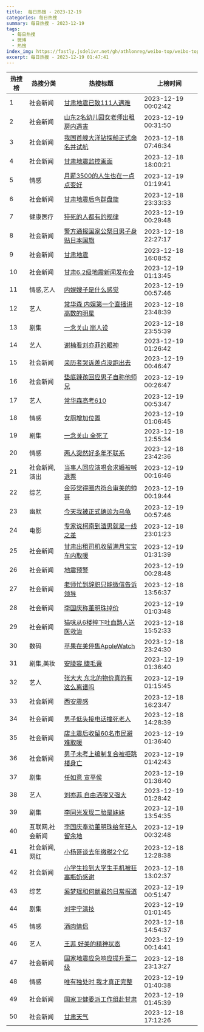 ```yaml
---
title:  每日热搜 - 2023-12-19
categories: 每日热搜
summary: 每日热搜 - 2023-12-19
tags:
  - 每日热搜
  - 微博
  - 热搜
index_img: https://fastly.jsdelivr.net/gh/athlonreg/weibo-top/weibo-top.jpeg
excerpt: 每日热搜 - 2023-12-19 01:47:41
---
```


| 热搜榜 | 热搜分类 | 热搜标题 | 上榜时间 |
| --- | --- | --- | --- |
| 1 | 社会新闻 | [甘肃地震已致111人遇难](https://s.weibo.com/weibo%3Fq%3D%2523%E7%94%98%E8%82%83%E5%9C%B0%E9%9C%87%E5%B7%B2%E8%87%B4111%E4%BA%BA%E9%81%87%E9%9A%BE%2523) | 2023-12-19 00:02:42 | 
| 2 | 社会新闻 | [山东2名幼儿园女老师出租房内遇害](https://s.weibo.com/weibo%3Fq%3D%2523%E5%B1%B1%E4%B8%9C2%E5%90%8D%E5%B9%BC%E5%84%BF%E5%9B%AD%E5%A5%B3%E8%80%81%E5%B8%88%E5%87%BA%E7%A7%9F%E6%88%BF%E5%86%85%E9%81%87%E5%AE%B3%2523) | 2023-12-19 00:31:50 | 
| 3 | 社会新闻 | [我国首艘大洋钻探船正式命名并试航](https://s.weibo.com/weibo%3Fq%3D%2523%E6%88%91%E5%9B%BD%E9%A6%96%E8%89%98%E5%A4%A7%E6%B4%8B%E9%92%BB%E6%8E%A2%E8%88%B9%E6%AD%A3%E5%BC%8F%E5%91%BD%E5%90%8D%E5%B9%B6%E8%AF%95%E8%88%AA%2523) | 2023-12-18 07:46:34 | 
| 4 | 社会新闻 | [甘肃地震监控画面](https://s.weibo.com/weibo%3Fq%3D%2523%E7%94%98%E8%82%83%E5%9C%B0%E9%9C%87%E7%9B%91%E6%8E%A7%E7%94%BB%E9%9D%A2%2523) | 2023-12-18 18:00:21 | 
| 5 | 情感 | [月薪3500的人生也在一点点变好](https://s.weibo.com/weibo%3Fq%3D%2523%E6%9C%88%E8%96%AA3500%E7%9A%84%E4%BA%BA%E7%94%9F%E4%B9%9F%E5%9C%A8%E4%B8%80%E7%82%B9%E7%82%B9%E5%8F%98%E5%A5%BD%2523) | 2023-12-19 01:19:41 | 
| 6 | 社会新闻 | [甘肃地震后鸟群盘旋](https://s.weibo.com/weibo%3Fq%3D%2523%E7%94%98%E8%82%83%E5%9C%B0%E9%9C%87%E5%90%8E%E9%B8%9F%E7%BE%A4%E7%9B%98%E6%97%8B%2523) | 2023-12-18 23:33:33 | 
| 7 | 健康医疗 | [猝死的人都有的规律](https://s.weibo.com/weibo%3Fq%3D%2523%E7%8C%9D%E6%AD%BB%E7%9A%84%E4%BA%BA%E9%83%BD%E6%9C%89%E7%9A%84%E8%A7%84%E5%BE%8B%2523) | 2023-12-19 00:29:48 | 
| 8 | 社会新闻 | [警方通报国家公祭日男子身贴日本国旗](https://s.weibo.com/weibo%3Fq%3D%2523%E8%AD%A6%E6%96%B9%E9%80%9A%E6%8A%A5%E5%9B%BD%E5%AE%B6%E5%85%AC%E7%A5%AD%E6%97%A5%E7%94%B7%E5%AD%90%E8%BA%AB%E8%B4%B4%E6%97%A5%E6%9C%AC%E5%9B%BD%E6%97%97%2523) | 2023-12-18 22:27:17 | 
| 9 | 社会新闻 | [甘肃地震](https://s.weibo.com/weibo%3Fq%3D%2523%E7%94%98%E8%82%83%E5%9C%B0%E9%9C%87%2523) | 2023-12-18 16:08:52 | 
| 10 | 社会新闻 | [甘肃6.2级地震新闻发布会](https://s.weibo.com/weibo%3Fq%3D%2523%E7%94%98%E8%82%836.2%E7%BA%A7%E5%9C%B0%E9%9C%87%E6%96%B0%E9%97%BB%E5%8F%91%E5%B8%83%E4%BC%9A%2523) | 2023-12-19 01:13:45 | 
| 11 | 情感,艺人 | [内娱嫂子是什么感觉](https://s.weibo.com/weibo%3Fq%3D%2523%E5%86%85%E5%A8%B1%E5%AB%82%E5%AD%90%E6%98%AF%E4%BB%80%E4%B9%88%E6%84%9F%E8%A7%89%2523) | 2023-12-19 00:57:46 | 
| 12 | 艺人 | [常华森 内娱第一个直播讲高数的明星](https://s.weibo.com/weibo%3Fq%3D%2523%E5%B8%B8%E5%8D%8E%E6%A3%AE%20%E5%86%85%E5%A8%B1%E7%AC%AC%E4%B8%80%E4%B8%AA%E7%9B%B4%E6%92%AD%E8%AE%B2%E9%AB%98%E6%95%B0%E7%9A%84%E6%98%8E%E6%98%9F%2523) | 2023-12-18 23:48:39 | 
| 13 | 剧集 | [一念关山 崩人设](https://s.weibo.com/weibo%3Fq%3D%2523%E4%B8%80%E5%BF%B5%E5%85%B3%E5%B1%B1%20%E5%B4%A9%E4%BA%BA%E8%AE%BE%2523) | 2023-12-18 23:55:39 | 
| 14 | 艺人 | [谢楠看刘亦菲的眼神](https://s.weibo.com/weibo%3Fq%3D%2523%E8%B0%A2%E6%A5%A0%E7%9C%8B%E5%88%98%E4%BA%A6%E8%8F%B2%E7%9A%84%E7%9C%BC%E7%A5%9E%2523) | 2023-12-19 01:26:42 | 
| 15 | 社会新闻 | [亲历者哭诉差点没跑出去](https://s.weibo.com/weibo%3Fq%3D%2523%E4%BA%B2%E5%8E%86%E8%80%85%E5%93%AD%E8%AF%89%E5%B7%AE%E7%82%B9%E6%B2%A1%E8%B7%91%E5%87%BA%E5%8E%BB%2523) | 2023-12-19 00:46:47 | 
| 16 | 社会新闻 | [垫底辣孩回应男子自称他师兄](https://s.weibo.com/weibo%3Fq%3D%2523%E5%9E%AB%E5%BA%95%E8%BE%A3%E5%AD%A9%E5%9B%9E%E5%BA%94%E7%94%B7%E5%AD%90%E8%87%AA%E7%A7%B0%E4%BB%96%E5%B8%88%E5%85%84%2523) | 2023-12-19 00:26:47 | 
| 17 | 艺人 | [常华森高考610](https://s.weibo.com/weibo%3Fq%3D%2523%E5%B8%B8%E5%8D%8E%E6%A3%AE%E9%AB%98%E8%80%83610%2523) | 2023-12-19 00:53:47 | 
| 18 | 情感 | [女厕增加位置](https://s.weibo.com/weibo%3Fq%3D%2523%E5%A5%B3%E5%8E%95%E5%A2%9E%E5%8A%A0%E4%BD%8D%E7%BD%AE%2523) | 2023-12-19 01:06:45 | 
| 19 | 剧集 | [一念关山 全死了](https://s.weibo.com/weibo%3Fq%3D%2523%E4%B8%80%E5%BF%B5%E5%85%B3%E5%B1%B1%20%E5%85%A8%E6%AD%BB%E4%BA%86%2523) | 2023-12-18 12:55:34 | 
| 20 | 情感 | [两人突然好多年不联系](https://s.weibo.com/weibo%3Fq%3D%2523%E4%B8%A4%E4%BA%BA%E7%AA%81%E7%84%B6%E5%A5%BD%E5%A4%9A%E5%B9%B4%E4%B8%8D%E8%81%94%E7%B3%BB%2523) | 2023-12-18 23:42:36 | 
| 21 | 社会新闻,演出 | [当事人回应演唱会求婚被喊退票](https://s.weibo.com/weibo%3Fq%3D%2523%E5%BD%93%E4%BA%8B%E4%BA%BA%E5%9B%9E%E5%BA%94%E6%BC%94%E5%94%B1%E4%BC%9A%E6%B1%82%E5%A9%9A%E8%A2%AB%E5%96%8A%E9%80%80%E7%A5%A8%2523) | 2023-12-19 00:16:46 | 
| 22 | 综艺 | [金莎觉得圈内符合审美的帅哥](https://s.weibo.com/weibo%3Fq%3D%2523%E9%87%91%E8%8E%8E%E8%A7%89%E5%BE%97%E5%9C%88%E5%86%85%E7%AC%A6%E5%90%88%E5%AE%A1%E7%BE%8E%E7%9A%84%E5%B8%85%E5%93%A5%2523) | 2023-12-19 00:19:44 | 
| 23 | 幽默 | [今天我被正式确诊为乌龟](https://s.weibo.com/weibo%3Fq%3D%2523%E4%BB%8A%E5%A4%A9%E6%88%91%E8%A2%AB%E6%AD%A3%E5%BC%8F%E7%A1%AE%E8%AF%8A%E4%B8%BA%E4%B9%8C%E9%BE%9F%2523) | 2023-12-19 00:57:46 | 
| 24 | 电影 | [专家说柯南到渣男就是一线之差](https://s.weibo.com/weibo%3Fq%3D%2523%E4%B8%93%E5%AE%B6%E8%AF%B4%E6%9F%AF%E5%8D%97%E5%88%B0%E6%B8%A3%E7%94%B7%E5%B0%B1%E6%98%AF%E4%B8%80%E7%BA%BF%E4%B9%8B%E5%B7%AE%2523) | 2023-12-18 23:01:23 | 
| 25 | 社会新闻 | [甘肃出租司机收留满月宝宝车内取暖](https://s.weibo.com/weibo%3Fq%3D%2523%E7%94%98%E8%82%83%E5%87%BA%E7%A7%9F%E5%8F%B8%E6%9C%BA%E6%94%B6%E7%95%99%E6%BB%A1%E6%9C%88%E5%AE%9D%E5%AE%9D%E8%BD%A6%E5%86%85%E5%8F%96%E6%9A%96%2523) | 2023-12-19 01:31:39 | 
| 26 | 社会新闻 | [地震预警](https://s.weibo.com/weibo%3Fq%3D%2523%E5%9C%B0%E9%9C%87%E9%A2%84%E8%AD%A6%2523) | 2023-12-19 00:28:48 | 
| 27 | 社会新闻 | [老师忙到辞职只能微信告诉领导](https://s.weibo.com/weibo%3Fq%3D%2523%E8%80%81%E5%B8%88%E5%BF%99%E5%88%B0%E8%BE%9E%E8%81%8C%E5%8F%AA%E8%83%BD%E5%BE%AE%E4%BF%A1%E5%91%8A%E8%AF%89%E9%A2%86%E5%AF%BC%2523) | 2023-12-18 13:56:37 | 
| 28 | 社会新闻 | [李国庆称董明珠掉价](https://s.weibo.com/weibo%3Fq%3D%2523%E6%9D%8E%E5%9B%BD%E5%BA%86%E7%A7%B0%E8%91%A3%E6%98%8E%E7%8F%A0%E6%8E%89%E4%BB%B7%2523) | 2023-12-19 01:03:48 | 
| 29 | 社会新闻 | [猫咪从6楼摔下吐血路人送医救治](https://s.weibo.com/weibo%3Fq%3D%2523%E7%8C%AB%E5%92%AA%E4%BB%8E6%E6%A5%BC%E6%91%94%E4%B8%8B%E5%90%90%E8%A1%80%E8%B7%AF%E4%BA%BA%E9%80%81%E5%8C%BB%E6%95%91%E6%B2%BB%2523) | 2023-12-18 15:52:33 | 
| 30 | 数码 | [苹果在美停售AppleWatch](https://s.weibo.com/weibo%3Fq%3D%2523%E8%8B%B9%E6%9E%9C%E5%9C%A8%E7%BE%8E%E5%81%9C%E5%94%AEAppleWatch%2523) | 2023-12-18 23:24:30 | 
| 31 | 剧集,美妆 | [安陵容 睫毛膏](https://s.weibo.com/weibo%3Fq%3D%2523%E5%AE%89%E9%99%B5%E5%AE%B9%20%E7%9D%AB%E6%AF%9B%E8%86%8F%2523) | 2023-12-19 01:36:40 | 
| 32 | 艺人 | [张大大 东北的物价真的有这么离谱吗](https://s.weibo.com/weibo%3Fq%3D%2523%E5%BC%A0%E5%A4%A7%E5%A4%A7%20%E4%B8%9C%E5%8C%97%E7%9A%84%E7%89%A9%E4%BB%B7%E7%9C%9F%E7%9A%84%E6%9C%89%E8%BF%99%E4%B9%88%E7%A6%BB%E8%B0%B1%E5%90%97%2523) | 2023-12-19 01:15:45 | 
| 33 | 社会新闻 | [西安震感](https://s.weibo.com/weibo%3Fq%3D%2523%E8%A5%BF%E5%AE%89%E9%9C%87%E6%84%9F%2523) | 2023-12-18 16:23:47 | 
| 34 | 社会新闻 | [男子低头接电话撞死老人](https://s.weibo.com/weibo%3Fq%3D%2523%E7%94%B7%E5%AD%90%E4%BD%8E%E5%A4%B4%E6%8E%A5%E7%94%B5%E8%AF%9D%E6%92%9E%E6%AD%BB%E8%80%81%E4%BA%BA%2523) | 2023-12-18 14:28:39 | 
| 35 | 社会新闻 | [店主震后收留60名市民避难取暖](https://s.weibo.com/weibo%3Fq%3D%2523%E5%BA%97%E4%B8%BB%E9%9C%87%E5%90%8E%E6%94%B6%E7%95%9960%E5%90%8D%E5%B8%82%E6%B0%91%E9%81%BF%E9%9A%BE%E5%8F%96%E6%9A%96%2523) | 2023-12-19 01:36:40 | 
| 36 | 社会新闻 | [男子未考上编制复合被拒跳楼身亡](https://s.weibo.com/weibo%3Fq%3D%2523%E7%94%B7%E5%AD%90%E6%9C%AA%E8%80%83%E4%B8%8A%E7%BC%96%E5%88%B6%E5%A4%8D%E5%90%88%E8%A2%AB%E6%8B%92%E8%B7%B3%E6%A5%BC%E8%BA%AB%E4%BA%A1%2523) | 2023-12-19 01:42:43 | 
| 37 | 剧集 | [任如意 宣平侯](https://s.weibo.com/weibo%3Fq%3D%2523%E4%BB%BB%E5%A6%82%E6%84%8F%20%E5%AE%A3%E5%B9%B3%E4%BE%AF%2523) | 2023-12-19 01:36:40 | 
| 38 | 艺人 | [刘亦菲 自由洒脱又强大](https://s.weibo.com/weibo%3Fq%3D%2523%E5%88%98%E4%BA%A6%E8%8F%B2%20%E8%87%AA%E7%94%B1%E6%B4%92%E8%84%B1%E5%8F%88%E5%BC%BA%E5%A4%A7%2523) | 2023-12-19 01:28:42 | 
| 39 | 剧集 | [李同光发现二胎是妹妹](https://s.weibo.com/weibo%3Fq%3D%2523%E6%9D%8E%E5%90%8C%E5%85%89%E5%8F%91%E7%8E%B0%E4%BA%8C%E8%83%8E%E6%98%AF%E5%A6%B9%E5%A6%B9%2523) | 2023-12-18 13:54:35 | 
| 40 | 互联网,社会新闻 | [李国庆奉劝董明珠给年轻人留余地](https://s.weibo.com/weibo%3Fq%3D%2523%E6%9D%8E%E5%9B%BD%E5%BA%86%E5%A5%89%E5%8A%9D%E8%91%A3%E6%98%8E%E7%8F%A0%E7%BB%99%E5%B9%B4%E8%BD%BB%E4%BA%BA%E7%95%99%E4%BD%99%E5%9C%B0%2523) | 2023-12-19 00:32:48 | 
| 41 | 社会新闻,网红 | [小杨哥谈去年缴税2个亿](https://s.weibo.com/weibo%3Fq%3D%2523%E5%B0%8F%E6%9D%A8%E5%93%A5%E8%B0%88%E5%8E%BB%E5%B9%B4%E7%BC%B4%E7%A8%8E2%E4%B8%AA%E4%BA%BF%2523) | 2023-12-18 12:28:38 | 
| 42 | 社会新闻 | [小学生捡到大学生手机被狂塞瓶奶感谢](https://s.weibo.com/weibo%3Fq%3D%2523%E5%B0%8F%E5%AD%A6%E7%94%9F%E6%8D%A1%E5%88%B0%E5%A4%A7%E5%AD%A6%E7%94%9F%E6%89%8B%E6%9C%BA%E8%A2%AB%E7%8B%82%E5%A1%9E%E7%93%B6%E5%A5%B6%E6%84%9F%E8%B0%A2%2523) | 2023-12-18 13:02:37 | 
| 43 | 综艺 | [奚梦瑶和何猷君的日常报道](https://s.weibo.com/weibo%3Fq%3D%2523%E5%A5%9A%E6%A2%A6%E7%91%B6%E5%92%8C%E4%BD%95%E7%8C%B7%E5%90%9B%E7%9A%84%E6%97%A5%E5%B8%B8%E6%8A%A5%E9%81%93%2523) | 2023-12-19 00:51:47 | 
| 44 | 剧集 | [刘宇宁演技](https://s.weibo.com/weibo%3Fq%3D%2523%E5%88%98%E5%AE%87%E5%AE%81%E6%BC%94%E6%8A%80%2523) | 2023-12-19 01:01:45 | 
| 45 | 情感 | [酒肉情侣](https://s.weibo.com/weibo%3Fq%3D%2523%E9%85%92%E8%82%89%E6%83%85%E4%BE%A3%2523) | 2023-12-18 14:54:37 | 
| 46 | 艺人 | [王菲 好美的精神状态](https://s.weibo.com/weibo%3Fq%3D%2523%E7%8E%8B%E8%8F%B2%20%E5%A5%BD%E7%BE%8E%E7%9A%84%E7%B2%BE%E7%A5%9E%E7%8A%B6%E6%80%81%2523) | 2023-12-19 00:14:41 | 
| 47 | 社会新闻 | [国家地震应急响应提升至二级](https://s.weibo.com/weibo%3Fq%3D%2523%E5%9B%BD%E5%AE%B6%E5%9C%B0%E9%9C%87%E5%BA%94%E6%80%A5%E5%93%8D%E5%BA%94%E6%8F%90%E5%8D%87%E8%87%B3%E4%BA%8C%E7%BA%A7%2523) | 2023-12-18 23:13:27 | 
| 48 | 情感 | [唯有独处时 我才真正完整](https://s.weibo.com/weibo%3Fq%3D%2523%E5%94%AF%E6%9C%89%E7%8B%AC%E5%A4%84%E6%97%B6%20%E6%88%91%E6%89%8D%E7%9C%9F%E6%AD%A3%E5%AE%8C%E6%95%B4%2523) | 2023-12-19 01:40:38 | 
| 49 | 社会新闻 | [国家卫健委派工作组赴甘肃](https://s.weibo.com/weibo%3Fq%3D%2523%E5%9B%BD%E5%AE%B6%E5%8D%AB%E5%81%A5%E5%A7%94%E6%B4%BE%E5%B7%A5%E4%BD%9C%E7%BB%84%E8%B5%B4%E7%94%98%E8%82%83%2523) | 2023-12-19 01:45:39 | 
| 50 | 社会新闻 | [甘肃天气](https://s.weibo.com/weibo%3Fq%3D%2523%E7%94%98%E8%82%83%E5%A4%A9%E6%B0%94%2523) | 2023-12-18 17:12:26 | 
